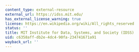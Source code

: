 ```yaml
---
content_type: external-resource
external_url: https://idss.mit.edu/
has_external_license_warning: true
license: https://en.wikipedia.org/wiki/All_rights_reserved
status: ''
title: MIT Institute for Data, Systems, and Society (IDSS)
uid: c6358aff-db2e-4dc4-90fa-234741671a91
wayback_url: ''
---
```

